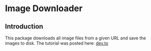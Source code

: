 # Image Downloader

## Introduction

This package downloads all image files from a given URL and save the images to disk. The tutorial was posted here: [dev.to](https://dev.to/microworlds/image-downloader-with-puppeteer-and-the-fetch-api-5b8e)

